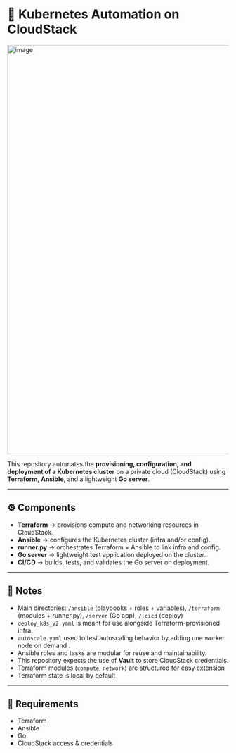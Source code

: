 # 🚀 Kubernetes Automation on CloudStack  

<img width="2048" height="929" alt="image" src="https://github.com/user-attachments/assets/4c8b2a37-6359-4e36-8f98-610c4a54ecd3" />

This repository automates the **provisioning, configuration, and deployment of a Kubernetes cluster** on a private cloud (CloudStack) using **Terraform**, **Ansible**, and a lightweight **Go server**.   

---
## ⚙️ Components  

- **Terraform** → provisions compute and networking resources in CloudStack.  
- **Ansible** → configures the Kubernetes cluster (infra and/or config).  
- **runner.py** → orchestrates Terraform + Ansible to link infra and config.  
- **Go server** → lightweight test application deployed on the cluster.  
- **CI/CD** → builds, tests, and validates the Go server on deployment.  

---

## 🧾 Notes  

- Main directories: `/ansible` (playbooks + roles + variables), `/terraform` (modules + runner.py), `/server` (Go app), `/.cicd` (deploy)
- `deploy_k8s_v2.yaml` is meant for use alongside Terraform-provisioned infra.  
- `autoscale.yaml` used to test autoscaling behavior by adding one worker node on demand .  
- Ansible roles and tasks are modular for reuse and maintainability.
- This repository expects the use of **Vault** to store CloudStack credentials.  
- Terraform modules (`compute`, `network`) are structured for easy extension
- Terraform state is local by default

---

## 📌 Requirements  

- Terraform  
- Ansible  
- Go  
- CloudStack access & credentials
